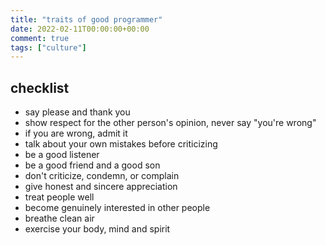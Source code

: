 ```yaml
---
title: "traits of good programmer"
date: 2022-02-11T00:00:00+00:00
comment: true
tags: ["culture"]
---
```


## checklist

- say please and thank you
- show respect for the other person's opinion, never say "you're wrong"
- if you are wrong, admit it
- talk about your own mistakes before criticizing
- be a good listener
- be a good friend and a good son
- don't criticize, condemn, or complain
- give honest and sincere appreciation
- treat people well
- become genuinely interested in other people
- breathe clean air
- exercise your body, mind and spirit